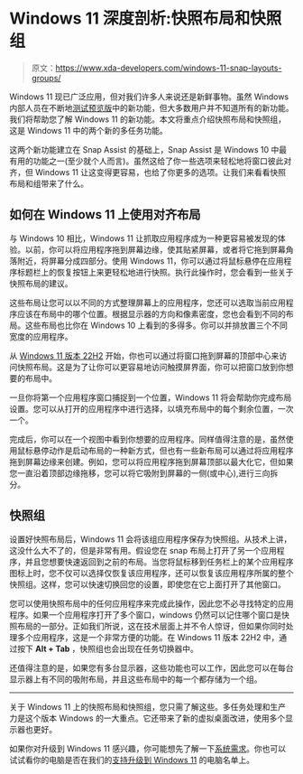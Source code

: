 # Windows 11 深度剖析:快照布局和快照组

> 原文：<https://www.xda-developers.com/windows-11-snap-layouts-groups/>

Windows 11 现已广泛应用，但对我们许多人来说还是新鲜事物。虽然 Windows 内部人员在不断地[测试预览版](https://www.xda-developers.com/windows-11-features-in-preview/)中的新功能，但大多数用户并不知道所有的新功能。我们将帮助您了解 Windows 11 的新功能。本文将重点介绍快照布局和快照组，这是 Windows 11 中的两个新的多任务功能。

这两个新功能建立在 Snap Assist 的基础上，Snap Assist 是 Windows 10 中最有用的功能之一(至少就个人而言)。虽然这给了你一些选项来轻松地将窗口彼此对齐，但 Windows 11 让这变得更容易，也给了你更多的选项。让我们来看看快照布局和组带来了什么。

## 如何在 Windows 11 上使用对齐布局

与 Windows 10 相比，Windows 11 让抓取应用程序成为一种更容易被发现的体验。以前，你可以将应用程序拖到屏幕边缘，使其贴紧屏幕，或者将它拖到屏幕角落附近，将屏幕分成四部分。使用 Windows 11，你可以通过将鼠标悬停在应用程序标题栏上的恢复按钮上来更轻松地进行快照。执行此操作时，您会看到一些关于快照布局的建议。

这些布局让您可以以不同的方式整理屏幕上的应用程序，您还可以选取当前应用程序应该在布局中的哪个位置。根据显示器的方向和像素密度，您也会看到不同的布局。这些布局也比你在 Windows 10 上看到的多得多。你可以并排放置三个不同宽度的应用程序。

从 [Windows 11 版本 22H2](https://www.xda-developers.com/windows-11-22h2/) 开始，你也可以通过将窗口拖到屏幕的顶部中心来访问快照布局。这是为了让你可以更容易地访问触摸屏界面，你可以把窗口放到你想要的布局中。

一旦你将第一个应用程序窗口捕捉到一个位置，Windows 11 将会帮助你完成布局设置。您可以从打开的应用程序中进行选择，以填充布局中的每个剩余位置，一次一个。

完成后，你可以在一个视图中看到你想要的应用程序。同样值得注意的是，虽然使用鼠标悬停动作是启动布局的一种新方式，但也有一些新布局可以通过将应用程序拖到屏幕边缘来创建。例如，您可以将应用程序拖到屏幕顶部以最大化它，但如果您一直沿着顶部边缘拖移，您可以将它吸附到屏幕的一侧(或中心),进行三向拆分。

## 快照组

设置好快照布局后，Windows 11 会将该组应用程序保存为快照组。从技术上讲，这没什么大不了的，但是非常有用。假设您在 snap 布局上打开了另一个应用程序，并且您想要快速返回到之前的布局。当您将鼠标移到任务栏上的某个应用程序图标上时，您不仅可以选择仅恢复该应用程序，还可以恢复该应用程序所属的整个快照组。这样，您可以快速切换回您的设置，即使您在它上面打开了其他窗口。

您可以使用快照布局中的任何应用程序来完成此操作，因此您不必寻找特定的应用程序。如果一个应用程序打开了多个窗口，windows 仍然可以记住哪个窗口是快照布局的一部分。正如我们所说，这在技术层面上并不令人惊讶，但如果你同时处理多个应用程序，这是一个非常方便的功能。在 Windows 11 版本 22H2 中，通过按下 **Alt + Tab** ，快照组也会出现在任务切换器中。

还值得注意的是，如果您有多台显示器，这些功能也可以工作，因此您可以在每台显示器上有不同的吸附布局，并且这些布局中的每一个都存储为一个组。

* * *

关于 Windows 11 上的快照布局和快照组，您只需了解这些。多任务处理和生产力是这个版本 Windows 的一大重点。它还带来了新的虚拟桌面改进，使用多个显示器也更好。

如果你对升级到 Windows 11 感兴趣，你可能想先了解一下[系统需求](https://www.xda-developers.com/windows-11-minimum-requirements/)。你也可以试试看你的电脑是否在我们的[支持升级到 Windows 11](https://www.xda-developers.com/windows-11-compatible-pc/) 的电脑名单上。